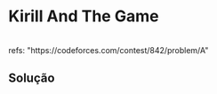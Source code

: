 # Kirill And The Game

<br>
refs: "https://codeforces.com/contest/842/problem/A"


<br>

## Solução
